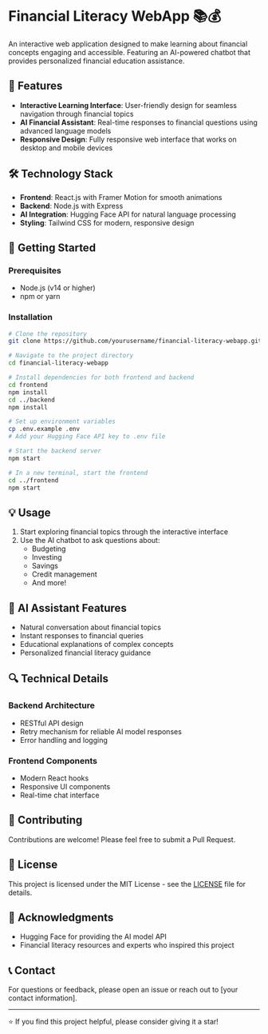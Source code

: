 # Financial Literacy WebApp 📚💰

An interactive web application designed to make learning about financial concepts engaging and accessible. Featuring an AI-powered chatbot that provides personalized financial education assistance.

## 🌟 Features

- **Interactive Learning Interface**: User-friendly design for seamless navigation through financial topics
- **AI Financial Assistant**: Real-time responses to financial questions using advanced language models
- **Responsive Design**: Fully responsive web interface that works on desktop and mobile devices

## 🛠️ Technology Stack

- **Frontend**: React.js with Framer Motion for smooth animations
- **Backend**: Node.js with Express
- **AI Integration**: Hugging Face API for natural language processing
- **Styling**: Tailwind CSS for modern, responsive design

## 🚀 Getting Started

### Prerequisites
- Node.js (v14 or higher)
- npm or yarn

### Installation

```bash
# Clone the repository
git clone https://github.com/yourusername/financial-literacy-webapp.git

# Navigate to the project directory
cd financial-literacy-webapp

# Install dependencies for both frontend and backend
cd frontend
npm install
cd ../backend
npm install

# Set up environment variables
cp .env.example .env
# Add your Hugging Face API key to .env file

# Start the backend server
npm start

# In a new terminal, start the frontend
cd ../frontend
npm start
```

## 💡 Usage

1. Start exploring financial topics through the interactive interface
2. Use the AI chatbot to ask questions about:
   - Budgeting
   - Investing
   - Savings
   - Credit management
   - And more!

## 🤖 AI Assistant Features

- Natural conversation about financial topics
- Instant responses to financial queries
- Educational explanations of complex concepts
- Personalized financial literacy guidance

## 🔍 Technical Details

### Backend Architecture
- RESTful API design
- Retry mechanism for reliable AI model responses
- Error handling and logging

### Frontend Components
- Modern React hooks
- Responsive UI components
- Real-time chat interface

## 🤝 Contributing

Contributions are welcome! Please feel free to submit a Pull Request.

## 📄 License

This project is licensed under the MIT License - see the [LICENSE](LICENSE) file for details.

## 👥 Acknowledgments

- Hugging Face for providing the AI model API
- Financial literacy resources and experts who inspired this project

## 📞 Contact

For questions or feedback, please open an issue or reach out to [your contact information].

---

⭐ If you find this project helpful, please consider giving it a star!
